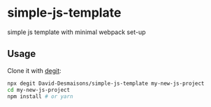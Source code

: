 # simple-js-template
simple js template with minimal webpack set-up

## Usage

Clone it with [degit](https://github.com/Rich-Harris/degit):

```bash
npx degit David-Desmaisons/simple-js-template my-new-js-project
cd my-new-js-project
npm install # or yarn
```
